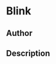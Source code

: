 # Blink

## Author

<!-- Insert Your Name Here -->

## Description

<!-- Describe your example here -->
